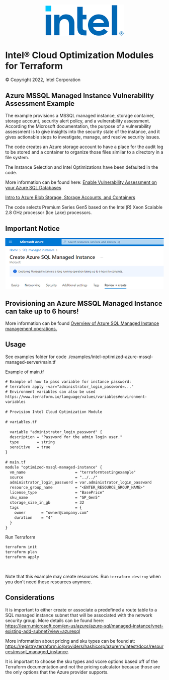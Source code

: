 <p align="center">
  <img src="./images/logo-classicblue-800px.png" alt="Intel Logo" width="250"/>
</p>


# Intel® Cloud Optimization Modules for Terraform

© Copyright 2022, Intel Corporation

## Azure MSSQL Managed Instance Vulnerability Assessment Example
The example provisions a MSSQL managed instance, storage container, storage account, security alert policy, and a vulnerability assessment. According the Microsoft documentation, the purpose of a vulnerability assessment is to give insights into the security state of the instance, and it gives actionable steps to investigate, manage, and resolve security issues. 

The code creates an Azure storage account to have a place for the audit log to be stored and a container to organize those files similar to a directory in a file system. 


The Instance Selection and Intel Optimizations have been defaulted in the code.


More information can be found here: 
[Enable Vulnerability Assessment on your Azure SQL Databases](<https://learn.microsoft.com/en-us/azure/defender-for-cloud/sql-azure-vulnerability-assessment-enable>)

[Intro to Azure Blob Storage, Storage Accounts, and Containers](<https://learn.microsoft.com/en-us/azure/storage/blobs/storage-blobs-introduction>)



The code selects Premium Series Gen5 based on the Intel(R) Xeon Scalable 2.8 GHz processor (Ice Lake) processors.

## Important Notice
<img src="./images\important_notice_mssql_managed_instance.png?raw=true" alt="Important Notice" width="600"/>

## **Provisioning an Azure MSSQL Managed Instance can take up to 6 hours!**
More information can be found [Overview of Azure SQL Managed Instance management operations.](https://learn.microsoft.com/en-us/azure/azure-sql/managed-instance/management-operations-overview?view=azuresql)

## Usage
See examples folder for code ./examples/intel-optimized-azure-mssql-managed-server/main.tf

Example of main.tf

```hcl
# Example of how to pass variable for instance password:
# terraform apply -var="administrator_login_password=..."
# Environment variables can also be used https://www.terraform.io/language/values/variables#environment-variables

# Provision Intel Cloud Optimization Module

# variables.tf

  variable "administrator_login_password" {
  description = "Password for the admin login user."
  type        = string
  sensitive   = true
}

# main.tf
module "optimized-mssql-managed-instance" {
  vm_name                      = "terraformtestingexample"
  source                       = "../../"
  administrator_login_password = var.administrator_login_password
  resource_group_name          = "<ENTER_RESOURCE_GROUP_NAME>"
  license_type                 = "BasePrice"
  sku_name                     = "GP_Gen5"
  storage_size_in_gb           = 32
  tags                         = {
    owner       = "owner@company.com"
    duration    = "4"
  }
}

```

Run Terraform

```hcl
terraform init  
terraform plan
terraform apply



```

Note that this example may create resources. Run `terraform destroy` when you don't need these resources anymore.

## Considerations  

It is important to either create or associate a predefined a route table to a SQL managed instance subnet that will be associated with the network security group. More details can be found here: https://learn.microsoft.com/en-us/azure/azure-sql/managed-instance/vnet-existing-add-subnet?view=azuresql

More information about pricing and sku types can be found at: https://registry.terraform.io/providers/hashicorp/azurerm/latest/docs/resources/mssql_managed_instance.

It is important to choose the sku types and vcore options based off of the Terraform documentation and not the pricing calculator because those are the only options that the Azure provider supports.





